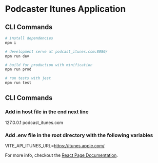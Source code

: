 # Podcaster Itunes Application

## CLI Commands

```bash
# install dependencies
npm i

# development serve at podcast_itunes.com:8080/
npm run dev

# build for production with minification
npm run prod

# run tests with jest
npm run test
```

## CLI Commands

### Add in host file in the end next line
127.0.0.1     podcast_itunes.com

### Add .env file in the root directory with the following variables
VITE_API_ITUNES_URL=https://itunes.apple.com/

For more info, checkout the [React Page Documentation](https://beta.es.reactjs.org/).
